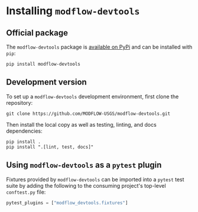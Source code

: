 # Installing `modflow-devtools`

## Official package

The `modflow-devtools` package is [available on PyPi](https://pypi.org/project/modflow-devtools/) and can be installed with `pip`:

```shell
pip install modflow-devtools
```

## Development version

To set up a `modflow-devtools` development environment, first clone the repository:

```shell
git clone https://github.com/MODFLOW-USGS/modflow-devtools.git
```

Then install the local copy as well as testing, linting, and docs dependencies:

```
pip install .
pip install ".[lint, test, docs]"
```

## Using `modflow-devtools` as a `pytest` plugin

Fixtures provided by `modflow-devtools` can be imported into a `pytest` test suite by adding the following to the consuming project's top-level `conftest.py` file:

```python
pytest_plugins = ["modflow_devtools.fixtures"]
```
